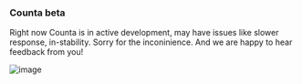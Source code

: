 ### Counta beta

Right now Counta is in active development, may have issues like slower response, in-stability. Sorry for the inconinience. And we are happy to hear feedback from you!

![image](https://github.com/jack2684/counta-public/assets/1225301/a257f51d-0d1c-4753-9ff0-333d33da2bdc)

